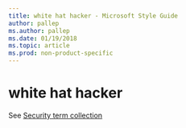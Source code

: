 ```yaml
---
title: white hat hacker - Microsoft Style Guide
author: pallep
ms.author: pallep
ms.date: 01/19/2018
ms.topic: article
ms.prod: non-product-specific
---
```


# white hat hacker

See [Security term collection](~/a-z-word-list-term-collections/term-collections/security-terms.md)
